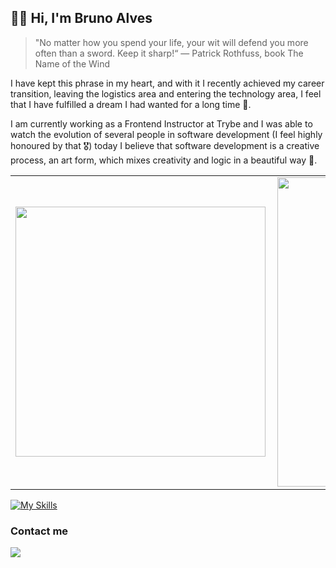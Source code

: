 ## 👋🏻 Hi, I'm Bruno Alves



>"No matter how you spend your life, your wit will defend you more often than a sword. Keep it sharp!“ —  Patrick Rothfuss, book The Name of the Wind

I have kept this phrase in my heart, and with it I recently achieved my career transition, leaving the logistics area and entering the technology area, I feel that I have fulfilled a dream I had wanted for a long time 🤩.

I am currently working as a Frontend Instructor at Trybe and I was able to watch the evolution of several people in software development (I feel highly honoured by that 🎖) today I believe that software development is a creative process, an art form, which mixes creativity and logic in a beautiful way 🥰.

<center>
<table>
    <tr>
        <td><img width="400px" align="left" src="https://github-readme-stats.vercel.app/api/top-langs/?username=bruno-alves7&hide=html&layout=compact&theme=buefy" /></td>
        <td><img width="495px" align="left" src="https://github-readme-stats.vercel.app/api?username=bruno-alves7&theme=buefy"/></td>
    </tr>   
</table>
</center>  

[![My Skills](https://skillicons.dev/icons?i=react,redux,nextjs,js,ts,docker,git,nodejs,express,linux,mongodb,mysql,aws,py,jest)](https://skillicons.dev)

### Contact me

[<img src="https://img.icons8.com/color/48/000000/linkedin-circled--v1.png"/>](https://www.linkedin.com/in/alvesbrunolog/)
